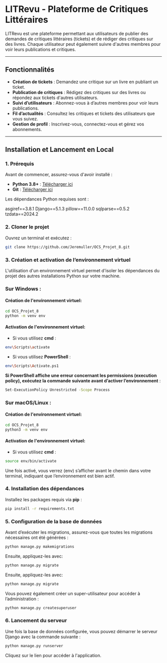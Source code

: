 # LITRevu - Plateforme de Critiques Littéraires

LITRevu est une plateforme permettant aux utilisateurs de publier des demandes de critiques littéraires (tickets) et de rédiger des critiques sur des livres. Chaque utilisateur peut également suivre d'autres membres pour voir leurs publications et critiques.

---

## Fonctionnalités

- **Création de tickets** : Demandez une critique sur un livre en publiant un ticket.
- **Publication de critiques** : Rédigez des critiques sur des livres ou répondez aux tickets d'autres utilisateurs.
- **Suivi d’utilisateurs** : Abonnez-vous à d’autres membres pour voir leurs publications.
- **Fil d’actualités** : Consultez les critiques et tickets des utilisateurs que vous suivez.
- **Gestion de profil** : Inscrivez-vous, connectez-vous et gérez vos abonnements.

---

## Installation et Lancement en Local

### 1. Prérequis

Avant de commencer, assurez-vous d'avoir installé :

- **Python 3.8+** : [Télécharger ici](https://www.python.org/downloads/)
- **Git** : [Télécharger ici](https://git-scm.com/)

Les dépendances Python requises sont :

asgiref==3.8.1 Django==5.1.3 pillow==11.0.0 sqlparse==0.5.2 tzdata==2024.2

### 2. Cloner le projet

Ouvrez un terminal et exécutez :

```sh
git clone https://github.com/Jeremuller/OCS_Projet_8.git
```

### 3. Création et activation de l’environnement virtuel

L'utilisation d'un environnement virtuel permet d'isoler les dépendances du projet des autres installations Python sur votre machine.

### Sur Windows :

#### Création de l'environnement virtuel:

```sh
cd OCS_Projet_8
python -m venv env
```

#### Activation de l'environnement virtuel: 

- Si vous utilisez **cmd** : 
```sh
env\Scripts\activate
```

- Si vous utilisez **PowerShell** : 

```sh
env\Scripts\Activate.ps1
```

**Si PowerShell affiche une erreur concernant les permissions (execution policy), exécutez la commande suivante avant d’activer l’environnement** :

```sh
Set-ExecutionPolicy Unrestricted -Scope Process
```

### Sur macOS/Linux :

#### Création de l'environnement virtuel:

```sh
cd OCS_Projet_8
python3 -m venv env
```

#### Activation de l'environnement virtuel: 

- Si vous utilisez **cmd** : 
```sh
source env/bin/activate
```

Une fois activé, vous verrez (env) s’afficher avant le chemin dans votre terminal, indiquant que l’environnement est bien actif.

### 4. Installation des dépendances

Installez les packages requis via **pip** :

```sh
pip install -r requirements.txt
```

### 5. Configuration de la base de données

Avant d’exécuter les migrations, assurez-vous que toutes les migrations nécessaires ont été générées :

```sh
python manage.py makemigrations
```

Ensuite, appliquez-les avec:

```sh
python manage.py migrate
```

Ensuite, appliquez-les avec:

```sh
python manage.py migrate
```

Vous pouvez également créer un super-utilisateur pour accéder à l’administration :

```sh
python manage.py createsuperuser
```

### 6. Lancement du serveur

Une fois la base de données configurée, vous pouvez démarrer le serveur Django avec la commande suivante :

```sh
python manage.py runserver
```

Cliquez sur le lien pour accéder à l'application.

